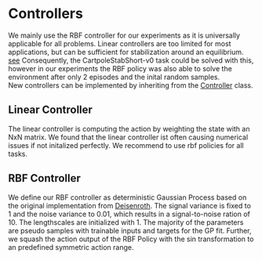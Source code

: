 # Controllers

We mainly use the RBF controller for our experiments as it is universally applicable for all problems. 
Linear controllers are too limited for most applications, but can be sufficient for stabilization around an equilibrium. [see](https://ieeexplore.ieee.org/document/6654139)
Consequently, the CartpoleStabShort-v0 task could be solved with this, however in our experiments the RBF policy was also able to solve the environment after only 2 episodes and the inital random samples.  
New controllers can be implemented by inheriting from the [Controller](controller.py) class.

## Linear Controller
The linear controller is computing the action by weighting the state with an NxN matrix.
We found that the linear controller ist often causing numerical issues if not initalized perfectly.
We recommend to use rbf policies for all tasks.

## RBF Controller
We define our RBF controller as deterministic Gaussian Process based on the original implementation from [Deisenroth](https://ieeexplore.ieee.org/document/6654139).
The signal variance is fixed to 1 and the noise variance to 0.01, which results in a signal-to-noise ration of 10.
The lengthscales are initialized with 1. 
The majority of the parameters are pseudo samples with trainable inputs and targets for the GP fit.
Further, we squash the action output of the RBF Policy with the sin transformation to an predefined symmetric action range.
